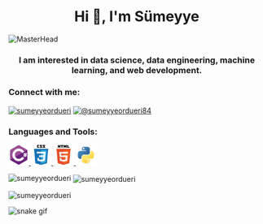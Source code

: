 

<h1 align="center">Hi 👋, I'm Sümeyye</h1>


![MasterHead](https://images.squarespace-cdn.com/content/v1/63d40fe2cbd65e16cb8098b6/becc30d2-d0b1-4323-84f8-0d7defcc61f3/Screen%2BShot%2B2023-08-17%2Bat%2B3.09.40%2BPM.png)
<h3 align="center">I am interested in data science, data engineering, machine learning, and web development.</h3>


<h3 align="left">Connect with me:</h3>
<p align="left">
<a href="https://linkedin.com/in/sumeyyeordueri" target="blank"><img align="center" src="https://raw.githubusercontent.com/rahuldkjain/github-profile-readme-generator/master/src/images/icons/Social/linked-in-alt.svg" alt="sumeyyeordueri" height="30" width="40" /></a>
<a href="https://medium.com/@sumeyyeordueri84" target="blank"><img align="center" src="https://raw.githubusercontent.com/rahuldkjain/github-profile-readme-generator/master/src/images/icons/Social/medium.svg" alt="@sumeyyeordueri84" height="30" width="40" /></a>
</p>

<h3 align="left">Languages and Tools:</h3>
<p align="left"> <a href="https://www.w3schools.com/cs/" target="_blank" rel="noreferrer"> <img src="https://raw.githubusercontent.com/devicons/devicon/master/icons/csharp/csharp-original.svg" alt="csharp" width="40" height="40"/> </a> <a href="https://www.w3schools.com/css/" target="_blank" rel="noreferrer"> <img src="https://raw.githubusercontent.com/devicons/devicon/master/icons/css3/css3-original-wordmark.svg" alt="css3" width="40" height="40"/> </a> <a href="https://www.w3.org/html/" target="_blank" rel="noreferrer"> <img src="https://raw.githubusercontent.com/devicons/devicon/master/icons/html5/html5-original-wordmark.svg" alt="html5" width="40" height="40"/> </a> <a href="https://www.python.org" target="_blank" rel="noreferrer"> <img src="https://raw.githubusercontent.com/devicons/devicon/master/icons/python/python-original.svg" alt="python" width="40" height="40"/> </a> </p>

<p><img align="left" src="https://github-readme-stats.vercel.app/api/top-langs?username=sumeyyeordueri&show_icons=true&locale=en&layout=compact" alt="sumeyyeordueri" /></p>

<p>&nbsp;<img align="center" src="https://github-readme-stats.vercel.app/api?username=sumeyyeordueri&show_icons=true&locale=en" alt="sumeyyeordueri" /></p>

<p><img align="center" src="https://github-readme-streak-stats.herokuapp.com/?user=sumeyyeordueri&" alt="sumeyyeordueri" /></p>

<p align="center">

![snake gif](https://github.com/sumeyyeordueri/sumeyyeordueri/blob/output/github-contribution-grid-snake.gif)
